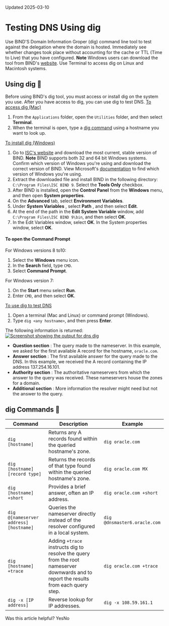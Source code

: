 Updated 2025-03-10
# Testing DNS Using dig
Use BIND'S Domain Information Groper (dig) command line tool to test against the delegation where the domain is hosted. Immediately see whether changes took place without accounting for the cache or TTL (Time to Live) that you have configured.
**Note** Windows users can download the tool from BIND's [website](https://www.isc.org/downloads/). Use Terminal to access dig on Linux and Macintosh systems.
## Using dig 🔗 
Before using BIND's dig tool, you must access or install dig on the system you use. After you have access to dig, you can use dig to test DNS.
[To access dig (Mac)](https://docs.oracle.com/en-us/iaas/Content/DNS/Tasks/testingdnsusingdig.htm)
  1. From the `Applications` folder, open the `Utilities` folder, and then select **Terminal**.
  2. When the terminal is open, type a [dig command](https://docs.oracle.com/en-us/iaas/Content/DNS/Tasks/testingdnsusingdig.htm#use-dig) using a hostname you want to look up.


[To install dig (Windows)](https://docs.oracle.com/en-us/iaas/Content/DNS/Tasks/testingdnsusingdig.htm)
  1. Go to [ISC's website](https://www.isc.org/downloads/) and download the most current, stable version of BIND.
**Note** BIND supports both 32 and 64 bit Windows systems. Confirm which version of Windows you're using and download the correct version of BIND. View Microsoft's [documentation](http://windows.microsoft.com/windows/which-operating-system) to find which version of Windows you're using.
  2. Extract the downloaded file and install BIND in the following directory: `C:\Program Files\ISC BIND 9`. Select the **Tools Only** checkbox.
  3. After BIND is installed, open the **Control Panel** from the **Windows** menu, and then open **System properties**. 
  4. On the **Advanced** tab, select **Environment Variables**. 
  5. Under **System Variables** , select **Path** , and then select **Edit**.
  6. At the end of the path in the **Edit System Variable** window, add `C:\Program Files\ISC BIND 9\bin`, and then select **OK**.
  7. In the Edit Variables window, select **OK**. In the System properties window, select **OK**.


#### To open the Command Prompt
For Windows versions 8 to10:
  1. Select the **Windows** menu icon.
  2. In the **Search** field, type `CMD`.
  3. Select **Command Prompt**.


For Windows version 7:
  1. On the **Start** menu select **Run**.
  2. Enter `CMD`, and then select **OK**.


[To use dig to test DNS](https://docs.oracle.com/en-us/iaas/Content/DNS/Tasks/testingdnsusingdig.htm)
  1. Open a terminal (Mac and Linux) or command prompt (Windows).
  2. Type `dig <any hostname>`, and then press **Enter**.


The following information is returned:
[![Screenshot showing the output for dns dig](https://docs.oracle.com/en-us/iaas/Content/DNS/images/dig_dns_results.png)](https://docs.oracle.com/en-us/iaas/Content/DNS/images/dig_dns_results.png)
  * **Question section** : The query made to the nameserver. In this example, we asked for the first available A record for the hostname, `oracle.com`.
  * **Answer section** : The first available answer for the query made to the DNS. In this example, we received the A record containing the IP address 137.254.16.101.
  * **Authority section** : The authoritative nameservers from which the answer to the query was received. These nameservers house the zones for a domain.
  * **Additional section** : More information the resolver might need but not the answer to the query.


## dig Commands 🔗 
Command | Description | Example  
---|---|---  
`dig [hostname]` | Returns any A records found within the queried hostname's zone. | `dig oracle.com`  
`dig [hostname] [record type]` | Returns the records of that type found within the queried hostname's zone.  | `dig oracle.com MX`  
`dig [hostname] +short` | Provides a brief answer, often an IP address. | `dig oracle.com +short`  
`dig @[nameserver address] [hostname]` | Queries the nameserver directly instead of the resolver configured in a local system. | `dig @dnsmaster6.oracle.com`  
`dig [hostname] +trace` | Adding `+trace` instructs dig to resolve the query from the root nameserver downwards and to report the results from each query step. | `dig oracle.com +trace`  
`dig -x [IP address]` | Reverse lookup for IP addresses. | `dig -x 108.59.161.1`  
Was this article helpful?
YesNo

